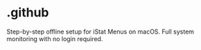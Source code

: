 # .github
Step-by-step offline setup for iStat Menus on macOS. Full system monitoring with no login required.
